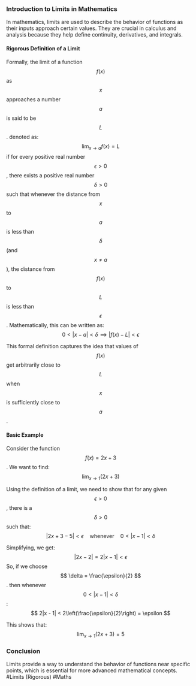 ### Introduction to Limits in Mathematics

In mathematics, limits are used to describe the behavior of functions as their inputs approach certain values. They are crucial in calculus and analysis because they help define continuity, derivatives, and integrals.

#### Rigorous Definition of a Limit

Formally, the limit of a function $$ f(x) $$ as $$ x $$ approaches a number $$ a $$ is said to be $$ L $$. denoted as:
$$
\lim_{{x \to a}} f(x) = L
$$
if for every positive real number $$ \epsilon > 0 $$, there exists a positive real number $$ \delta > 0 $$ such that whenever the distance from $$ x $$ to $$ a $$ is less than $$ \delta $$ (and $$ x \neq a $$), the distance from $$ f(x) $$ to $$ L $$ is less than $$ \epsilon $$. Mathematically, this can be written as:
$$
0 < |x - a| < \delta \implies |f(x) - L| < \epsilon
$$

This formal definition captures the idea that values of $$ f(x) $$ get arbitrarily close to $$ L $$ when $$ x $$ is sufficiently close to $$ a $$.

#### Basic Example

Consider the function $$ f(x) = 2x + 3 $$. We want to find:
$$
\lim_{{x \to 1}} (2x + 3)
$$

Using the definition of a limit, we need to show that for any given $$ \epsilon > 0 $$, there is a $$ \delta > 0 $$ such that:
$$
|2x + 3 - 5| < \epsilon \quad \text{whenever} \quad 0 < |x - 1| < \delta
$$

Simplifying, we get:
$$
|2x - 2| = 2|x - 1| < \epsilon
$$
So, if we choose $$ \delta = \frac{\epsilon}{2} $$. then whenever $$ 0 < |x - 1| < \delta $$:
$$
2|x - 1| < 2\left(\frac{\epsilon}{2}\right) = \epsilon
$$

This shows that:
$$
\lim_{{x \to 1}} (2x + 3) = 5
$$

### Conclusion

Limits provide a way to understand the behavior of functions near specific points, which is essential for more advanced mathematical concepts. #Limits (Rigorous) #Maths